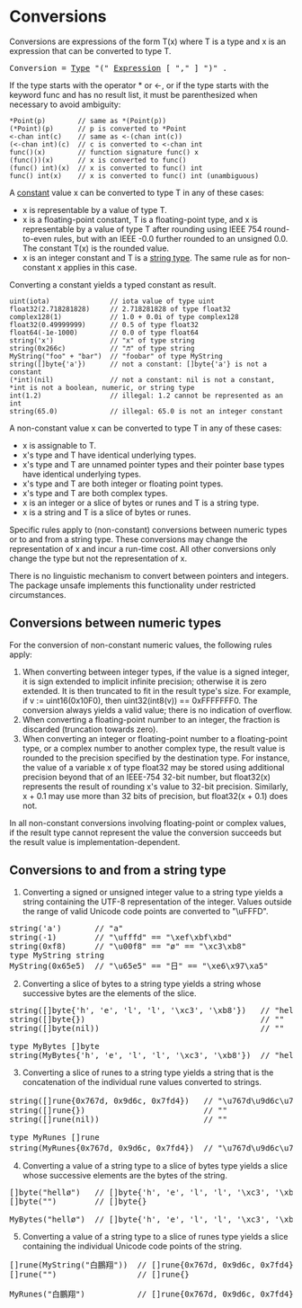 # Conversions

Conversions are expressions of the form T(x) where T is a type and x is an expression that can be converted to type T.

<pre>
<a id="Conversion">Conversion</a> = <a href="/Types/#Type">Type</a> "(" <a href="/Expressions/operators.html#Expression">Expression</a> [ "," ] ")" .
</pre>

If the type starts with the operator * or <-, or if the type starts with the keyword func and has no result list, it must be parenthesized when necessary to avoid ambiguity:

```
*Point(p)        // same as *(Point(p))
(*Point)(p)      // p is converted to *Point
<-chan int(c)    // same as <-(chan int(c))
(<-chan int)(c)  // c is converted to <-chan int
func()(x)        // function signature func() x
(func())(x)      // x is converted to func()
(func() int)(x)  // x is converted to func() int
func() int(x)    // x is converted to func() int (unambiguous)
```

A [constant](/Constants/) value x can be converted to type T in any of these cases:

  * x is representable by a value of type T.
  * x is a floating-point constant, T is a floating-point type, and x is representable by a value of type T after rounding using IEEE 754 round-to-even rules, but with an IEEE -0.0 further rounded to an unsigned 0.0. The constant T(x) is the rounded value.
  * x is an integer constant and T is a [string type](/Types/string_types.html). The same rule as for non-constant x applies in this case.

Converting a constant yields a typed constant as result.

```
uint(iota)               // iota value of type uint
float32(2.718281828)     // 2.718281828 of type float32
complex128(1)            // 1.0 + 0.0i of type complex128
float32(0.49999999)      // 0.5 of type float32
float64(-1e-1000)        // 0.0 of type float64
string('x')              // "x" of type string
string(0x266c)           // "♬" of type string
MyString("foo" + "bar")  // "foobar" of type MyString
string([]byte{'a'})      // not a constant: []byte{'a'} is not a constant
(*int)(nil)              // not a constant: nil is not a constant, *int is not a boolean, numeric, or string type
int(1.2)                 // illegal: 1.2 cannot be represented as an int
string(65.0)             // illegal: 65.0 is not an integer constant
```

A non-constant value x can be converted to type T in any of these cases:

  * x is assignable to T.
  * x's type and T have identical underlying types.
  * x's type and T are unnamed pointer types and their pointer base types have identical underlying types.
  * x's type and T are both integer or floating point types.
  * x's type and T are both complex types.
  * x is an integer or a slice of bytes or runes and T is a string type.
  * x is a string and T is a slice of bytes or runes.

Specific rules apply to (non-constant) conversions between numeric types or to and from a string type. These conversions may change the representation of x and incur a run-time cost. All other conversions only change the type but not the representation of x.

There is no linguistic mechanism to convert between pointers and integers. The package unsafe implements this functionality under restricted circumstances.

## Conversions between numeric types

For the conversion of non-constant numeric values, the following rules apply:

  1. When converting between integer types, if the value is a signed integer, it is sign extended to implicit infinite precision; otherwise it is zero extended. It is then truncated to fit in the result type's size. For example, if v := uint16(0x10F0), then uint32(int8(v)) == 0xFFFFFFF0. The conversion always yields a valid value; there is no indication of overflow.
  2. When converting a floating-point number to an integer, the fraction is discarded (truncation towards zero).
  3. When converting an integer or floating-point number to a floating-point type, or a complex number to another complex type, the result value is rounded to the precision specified by the destination type. For instance, the value of a variable x of type float32 may be stored using additional precision beyond that of an IEEE-754 32-bit number, but float32(x) represents the result of rounding x's value to 32-bit precision. Similarly, x + 0.1 may use more than 32 bits of precision, but float32(x + 0.1) does not.

In all non-constant conversions involving floating-point or complex values, if the result type cannot represent the value the conversion succeeds but the result value is implementation-dependent.

## Conversions to and from a string type

  1. Converting a signed or unsigned integer value to a string type yields a string containing the UTF-8 representation of the integer. Values outside the range of valid Unicode code points are converted to "\uFFFD".
<pre>
string('a')       // "a"
string(-1)        // "\ufffd" == "\xef\xbf\xbd"
string(0xf8)      // "\u00f8" == "ø" == "\xc3\xb8"
type MyString string
MyString(0x65e5)  // "\u65e5" == "日" == "\xe6\x97\xa5"
</pre>
  2. Converting a slice of bytes to a string type yields a string whose successive bytes are the elements of the slice.
<pre>
string([]byte{'h', 'e', 'l', 'l', '\xc3', '\xb8'})   // "hellø"
string([]byte{})                                     // ""
string([]byte(nil))                                  // ""
&nbsp;
type MyBytes []byte
string(MyBytes{'h', 'e', 'l', 'l', '\xc3', '\xb8'})  // "hellø"
</pre>
  3. Converting a slice of runes to a string type yields a string that is the concatenation of the individual rune values converted to strings.
<pre>
string([]rune{0x767d, 0x9d6c, 0x7fd4})   // "\u767d\u9d6c\u7fd4" == "白鵬翔"
string([]rune{})                         // ""
string([]rune(nil))                      // ""
&nbsp;
type MyRunes []rune
string(MyRunes{0x767d, 0x9d6c, 0x7fd4})  // "\u767d\u9d6c\u7fd4" == "白鵬翔"
</pre>
  4. Converting a value of a string type to a slice of bytes type yields a slice whose successive elements are the bytes of the string.
<pre>
[]byte("hellø")   // []byte{'h', 'e', 'l', 'l', '\xc3', '\xb8'}
[]byte("")        // []byte{}
&nbsp;
MyBytes("hellø")  // []byte{'h', 'e', 'l', 'l', '\xc3', '\xb8'}
</pre>
  5. Converting a value of a string type to a slice of runes type yields a slice containing the individual Unicode code points of the string.
<pre>
[]rune(MyString("白鵬翔"))  // []rune{0x767d, 0x9d6c, 0x7fd4}
[]rune("")                 // []rune{}
&nbsp;
MyRunes("白鵬翔")           // []rune{0x767d, 0x9d6c, 0x7fd4}
</pre>
